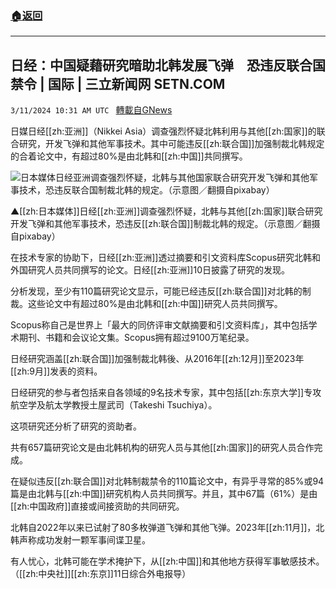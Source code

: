 ###  [:house:返回](README.md)
---


## 日经：中国疑藉研究暗助北韩发展飞弹　恐违反联合国禁令 | 国际 | 三立新闻网  SETN.COM
`3/11/2024 10:31 AM UTC ` [轉載自GNews](https://gnews.org/articles/2384044)

日媒日经[[zh:亚洲]]（Nikkei Asia）调查强烈怀疑北韩利用与其他[[zh:国家]]的联合研究，开发飞弹和其他军事技术。其中可能违反[[zh:联合国]]加强制裁北韩规定的合着论文中，有超过80%是由北韩和[[zh:中国]]共同撰写。

![日本媒体日经亚洲调查强烈怀疑，北韩与其他国家联合研究开发飞弹和其他军事技术，恐违反联合国制裁北韩的规定。（示意图／翻摄自pixabay）](https://attach.setn.com/newsimages/2021/04/08/3102191-PH.jpg "日本媒体日经亚洲调查强烈怀疑，北韩与其他国家联合研究开发飞弹和其他军事技术，恐违反联合国制裁北韩的规定。（示意图／翻摄自pixabay）")

▲[[zh:日本媒体]]日经[[zh:亚洲]]调查强烈怀疑，北韩与其他[[zh:国家]]联合研究开发飞弹和其他军事技术，恐违反[[zh:联合国]]制裁北韩的规定。（示意图／翻摄自pixabay）

在技术专家的协助下，日经[[zh:亚洲]]透过摘要和引文资料库Scopus研究北韩和外国研究人员共同撰写的论文。日经[[zh:亚洲]]10日披露了研究的发现。

分析发现，至少有110篇研究论文显示，可能已经违反[[zh:联合国]]对北韩的制裁。这些论文中有超过80%是由北韩和[[zh:中国]]研究人员共同撰写。

Scopus称自己是世界上「最大的同侪评审文献摘要和引文资料库」，其中包括学术期刊、书籍和会议论文集。Scopus拥有超过9100万笔纪录。

日经研究涵盖[[zh:联合国]]加强制裁北韩後、从2016年[[zh:12月]]至2023年[[zh:9月]]发表的资料。

日经研究的参与者包括来自各领域的9名技术专家，其中包括[[zh:东京大学]]专攻航空学及航太学教授土屋武司（Takeshi Tsuchiya）。

这项研究还分析了研究的资助者。

共有657篇研究论文是由北韩机构的研究人员与其他[[zh:国家]]的研究人员合作完成。

在疑似违反[[zh:联合国]]对北韩制裁禁令的110篇论文中，有异乎寻常的85%或94篇是由北韩与[[zh:中国]]研究机构人员共同撰写。并且，其中67篇（61%）是由[[zh:中国政府]]直接或间接资助的共同研究。

北韩自2022年以来已试射了80多枚弹道飞弹和其他飞弹。2023年[[zh:11月]]，北韩声称成功发射一颗军事间谍卫星。

有人忧心，北韩可能在学术掩护下，从[[zh:中国]]和其他地方获得军事敏感技术。（[[zh:中央社]][[zh:东京]]11日综合外电报导）
